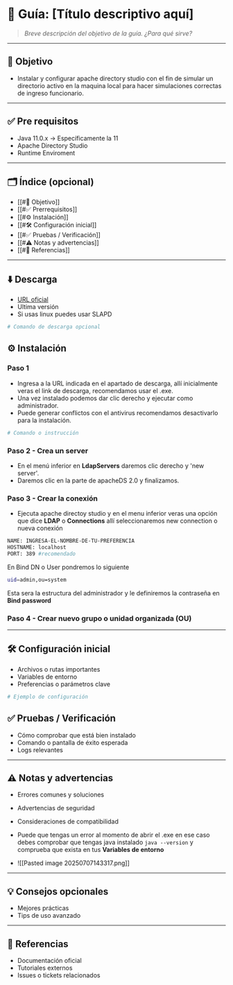 # 📘 Guía: [Título descriptivo aquí]
> _Breve descripción del objetivo de la guía. ¿Para qué sirve?_

---

## 🎯 Objetivo
- Instalar y configurar apache directory studio con el fin de simular un directorio activo en la maquina local para hacer simulaciones correctas de ingreso funcionario.

---

## ✅ Pre requisitos
- Java 11.0.x -> Específicamente la 11
- Apache Directory Studio
- Runtime Enviroment

---

## 🗂️ Índice (opcional)
- [[#🎯 Objetivo]]
- [[#✅ Prerrequisitos]]
- [[#⚙️ Instalación]]
- [[#🛠️ Configuración inicial]]
- [[#✅ Pruebas / Verificación]]
- [[#⚠️ Notas y advertencias]]
- [[#🔗 Referencias]]

---

## ⬇️ Descarga
- [URL oficial ](https://directory.apache.org/studio/download/download-windows.html)
- Ultima versión
- Si usas linux puedes usar SLAPD

```bash
# Comando de descarga opcional
```

## ⚙️ Instalación
### Paso 1
- Ingresa a la URL indicada en el apartado de descarga, allí inicialmente veras el link de descarga, recomendamos usar el .exe.
- Una vez instalado podemos dar clic derecho y ejecutar como administrador.
- Puede generar conflictos con el antivirus recomendamos desactivarlo para la instalación.

```bash
# Comando o instrucción
```
### Paso 2 - Crea un server
- En el menú inferior en **LdapServers** daremos clic derecho y 'new server'.
- Daremos clic en la parte de apacheDS 2.0 y finalizamos.

### Paso 3 - Crear la conexión
- Ejecuta apache directoy studio y en el menu inferior veras una opción que dice **LDAP** o **Connections** allí seleccionaremos new connection o nueva conexión

```bash
NAME: INGRESA-EL-NOMBRE-DE-TU-PREFERENCIA
HOSTNAME: localhost
PORT: 389 #recomendado
```
En Bind DN o User pondremos lo siguiente

```bash
uid=admin,ou=system
```
Esta sera la estructura del administrador y le definiremos la contraseña en **Bind password** 

### Paso 4 - Crear nuevo grupo o unidad organizada (OU)


--- 
## 🛠️ Configuración inicial
- Archivos o rutas importantes
- Variables de entorno
- Preferencias o parámetros clave

``` bash
# Ejemplo de configuración
```

## ✅ Pruebas / Verificación
- Cómo comprobar que está bien instalado
- Comando o pantalla de éxito esperada 
- Logs relevantes
--- 

## ⚠️ Notas y advertencias
- Errores comunes y soluciones
- Advertencias de seguridad
- Consideraciones de compatibilidad

- Puede que tengas un error al momento de abrir el .exe en ese caso debes comprobar que tengas java instalado `java --version` y comprueba que exista en tus **Variables de entorno** 
- ![[Pasted image 20250707143317.png]]

--- 

## 💡 Consejos opcionales
- Mejores prácticas
- Tips de uso avanzado

--- 
## 🔗 Referencias
- Documentación oficial
- Tutoriales externos
- Issues o tickets relacionados